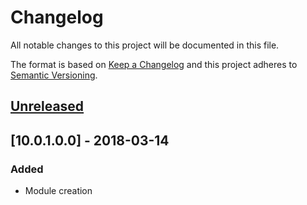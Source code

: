 # Changelog
All notable changes to this project will be documented in this file.

The format is based on [Keep a Changelog](http://keepachangelog.com/en/1.0.0/)
and this project adheres to [Semantic Versioning](http://semver.org/spec/v2.0.0.html).

## [Unreleased]

## [10.0.1.0.0] - 2018-03-14
### Added
- Module creation

[Unreleased]: https://github.com/Horanet/payment_tipiregie/compare/10.0.1.0.0...HEAD
